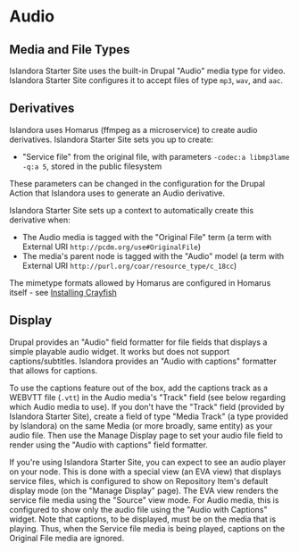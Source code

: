 # Audio

## Media and File Types

Islandora Starter Site uses the built-in Drupal "Audio" media type for video. Islandora Starter Site configures it to accept files of type `mp3`, `wav`, and `aac`.

## Derivatives

Islandora uses Homarus (ffmpeg as a microservice) to create audio derivatives. Islandora Starter Site sets you up to create:

* "Service file" from the original file, with parameters `-codec:a libmp3lame -q:a 5`, stored in the public filesystem

These parameters can be changed in the configuration for the Drupal Action that Islandora uses to generate an Audio derivative.

Islandora Starter Site sets up a context to automatically create this derivative when:

* The Audio media is tagged with the "Original File" term (a term with External URI `http://pcdm.org/use#OriginalFile`)
* The media's parent node is tagged with the "Audio" model (a term with External URI `http://purl.org/coar/resource_type/c_18cc`)

The mimetype formats allowed by Homarus are configured in Homarus itself - see [Installing Crayfish](../installation/manual/installing-crayfish.md#homarus-audiovideo-derivatives)

## Display

Drupal provides an "Audio" field formatter for file fields that displays a simple playable audio widget. It works but does not support captions/subtitles. Islandora provides an "Audio with captions" formatter that allows for captions.

To use the captions feature out of the box, add the captions track as a WEBVTT file (`.vtt`) in the Audio media's "Track" field (see below regarding which Audio media to use). If you don't have the "Track" field (provided by Islandora Starter Site), create a field of type "Media Track" (a type provided by Islandora) on the same Media (or more broadly, same entity) as your audio file.  Then use the Manage Display page to set your audio file field to render using the "Audio with captions" field formatter.

If you're using Islandora Starter Site, you can expect to see an audio player on your node. This is done with a special view (an EVA view) that displays service files, which is configured to show on Repository Item's default display mode (on the "Manage Display" page). The EVA view renders the service file media using the "Source" view mode. For Audio media, this is configured to show only the audio file using the "Audio with Captions" widget. Note that captions, to be displayed, must be on the media that is playing. Thus, when the Service file media is being played, captions on the Original File media are ignored. 
